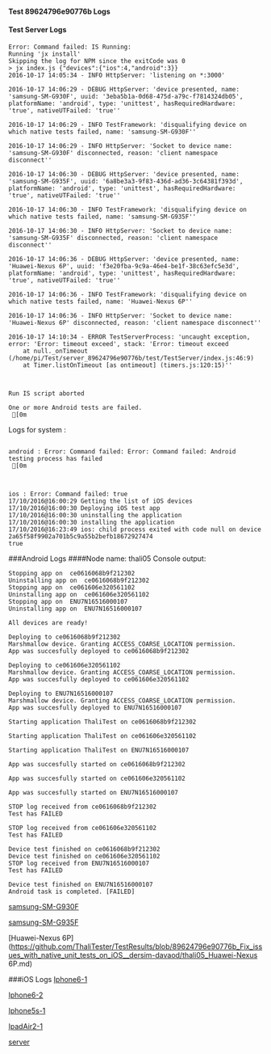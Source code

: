 #### Test 89624796e90776b Logs

#### Test Server Logs
```
Error: Command failed: IS Running:
Running 'jx install'
Skipping the log for NPM since the exitCode was 0
> jx index.js {"devices":{"ios":4,"android":3}}
2016-10-17 14:05:34 - INFO HttpServer: 'listening on *:3000'

2016-10-17 14:06:29 - DEBUG HttpServer: 'device presented, name: 'samsung-SM-G930F', uuid: '3eba5b1a-0d68-475d-a79c-f7814324db05', platformName: 'android', type: 'unittest', hasRequiredHardware: 'true', nativeUTFailed: 'true''

2016-10-17 14:06:29 - INFO TestFramework: 'disqualifying device on which native tests failed, name: 'samsung-SM-G930F''

2016-10-17 14:06:29 - INFO HttpServer: 'Socket to device name: 'samsung-SM-G930F' disconnected, reason: 'client namespace disconnect''

2016-10-17 14:06:30 - DEBUG HttpServer: 'device presented, name: 'samsung-SM-G935F', uuid: '6a8be3a3-9f83-436d-ad36-3c64381f393d', platformName: 'android', type: 'unittest', hasRequiredHardware: 'true', nativeUTFailed: 'true''

2016-10-17 14:06:30 - INFO TestFramework: 'disqualifying device on which native tests failed, name: 'samsung-SM-G935F''

2016-10-17 14:06:30 - INFO HttpServer: 'Socket to device name: 'samsung-SM-G935F' disconnected, reason: 'client namespace disconnect''

2016-10-17 14:06:36 - DEBUG HttpServer: 'device presented, name: 'Huawei-Nexus 6P', uuid: 'f3e20fba-9c9a-46e4-be1f-38c63efc5e3d', platformName: 'android', type: 'unittest', hasRequiredHardware: 'true', nativeUTFailed: 'true''

2016-10-17 14:06:36 - INFO TestFramework: 'disqualifying device on which native tests failed, name: 'Huawei-Nexus 6P''

2016-10-17 14:06:36 - INFO HttpServer: 'Socket to device name: 'Huawei-Nexus 6P' disconnected, reason: 'client namespace disconnect''

2016-10-17 14:10:34 - ERROR TestServerProcess: 'uncaught exception, error: 'Error: timeout exceed', stack: 'Error: timeout exceed
    at null._onTimeout (/home/pi/Test/server_89624796e90776b/test/TestServer/index.js:46:9)
    at Timer.listOnTimeout [as ontimeout] (timers.js:120:15)''


 
Run IS script aborted
 
One or more Android tests are failed.
 [0m

```


Logs for system : 
```

android : Error: Command failed: Error: Command failed: Android testing process has failed
 [0m



ios : Error: Command failed: true
17/10/2016@16:00:29 Getting the list of iOS devices 
17/10/2016@16:00:30 Deploying iOS test app 
17/10/2016@16:00:30 uninstalling the application 
17/10/2016@16:00:30 installing the application 
17/10/2016@16:23:49 ios: child process exited with code null on device 2a65f58f9902a701b5c9a55b2befb18672927474 
true

```
###Android Logs
####Node name: thali05
Console output:
```
Stopping app on  ce0616068b9f212302
Uninstalling app on  ce0616068b9f212302
Stopping app on  ce061606e320561102
Uninstalling app on  ce061606e320561102
Stopping app on  ENU7N16516000107
Uninstalling app on  ENU7N16516000107

All devices are ready!

Deploying to ce0616068b9f212302
Marshmallow device. Granting ACCESS_COARSE_LOCATION permission.
App was succesfully deployed to ce0616068b9f212302

Deploying to ce061606e320561102
Marshmallow device. Granting ACCESS_COARSE_LOCATION permission.
App was succesfully deployed to ce061606e320561102

Deploying to ENU7N16516000107
Marshmallow device. Granting ACCESS_COARSE_LOCATION permission.
App was succesfully deployed to ENU7N16516000107

Starting application ThaliTest on ce0616068b9f212302

Starting application ThaliTest on ce061606e320561102

Starting application ThaliTest on ENU7N16516000107

App was succesfully started on ce0616068b9f212302

App was succesfully started on ce061606e320561102

App was succesfully started on ENU7N16516000107

STOP log received from ce0616068b9f212302
Test has FAILED

STOP log received from ce061606e320561102
Test has FAILED

Device test finished on ce0616068b9f212302 
Device test finished on ce061606e320561102 
STOP log received from ENU7N16516000107
Test has FAILED

Device test finished on ENU7N16516000107 
Android task is completed. [FAILED]
```
[samsung-SM-G930F](https://github.com/ThaliTester/TestResults/blob/89624796e90776b_Fix_issues_with_native_unit_tests_on_iOS__dersim-davaod/thali05_samsung-SM-G930F.md)

[samsung-SM-G935F](https://github.com/ThaliTester/TestResults/blob/89624796e90776b_Fix_issues_with_native_unit_tests_on_iOS__dersim-davaod/thali05_samsung-SM-G935F.md)

[Huawei-Nexus 6P](https://github.com/ThaliTester/TestResults/blob/89624796e90776b_Fix_issues_with_native_unit_tests_on_iOS__dersim-davaod/thali05_Huawei-Nexus 6P.md)


###iOS Logs
[Iphone6-1](https://github.com/ThaliTester/TestResults/blob/89624796e90776b_Fix_issues_with_native_unit_tests_on_iOS__dersim-davaod/iOS_Iphone6-1.md)

[Iphone6-2](https://github.com/ThaliTester/TestResults/blob/89624796e90776b_Fix_issues_with_native_unit_tests_on_iOS__dersim-davaod/iOS_Iphone6-2.md)

[Iphone5s-1](https://github.com/ThaliTester/TestResults/blob/89624796e90776b_Fix_issues_with_native_unit_tests_on_iOS__dersim-davaod/iOS_Iphone5s-1.md)

[IpadAir2-1](https://github.com/ThaliTester/TestResults/blob/89624796e90776b_Fix_issues_with_native_unit_tests_on_iOS__dersim-davaod/iOS_IpadAir2-1.md)

[server](https://github.com/ThaliTester/TestResults/blob/89624796e90776b_Fix_issues_with_native_unit_tests_on_iOS__dersim-davaod/iOS_server.md)




